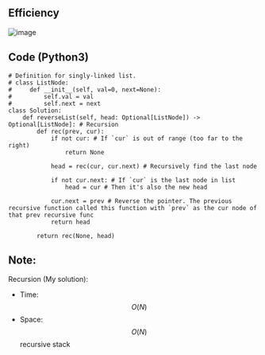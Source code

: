 ## Efficiency
![image](https://github.com/KCP17/Leetcode-solutions/assets/148914885/b1ff31cc-6656-428c-ae55-3ad306bfa8ea)

## Code (Python3)
```python3 []
# Definition for singly-linked list.
# class ListNode:
#     def __init__(self, val=0, next=None):
#         self.val = val
#         self.next = next
class Solution:
    def reverseList(self, head: Optional[ListNode]) -> Optional[ListNode]: # Recursion
        def rec(prev, cur):
            if not cur: # If `cur` is out of range (too far to the right)
                return None
            
            head = rec(cur, cur.next) # Recursively find the last node
            
            if not cur.next: # If `cur` is the last node in list
                head = cur # Then it's also the new head
            
            cur.next = prev # Reverse the pointer. The previous recursive function called this function with `prev` as the cur node of that prev recursive func
            return head
        
        return rec(None, head)
```

## Note:
Recursion (My solution):
- Time: $$O(N)$$
- Space: $$O(N)$$ recursive stack
